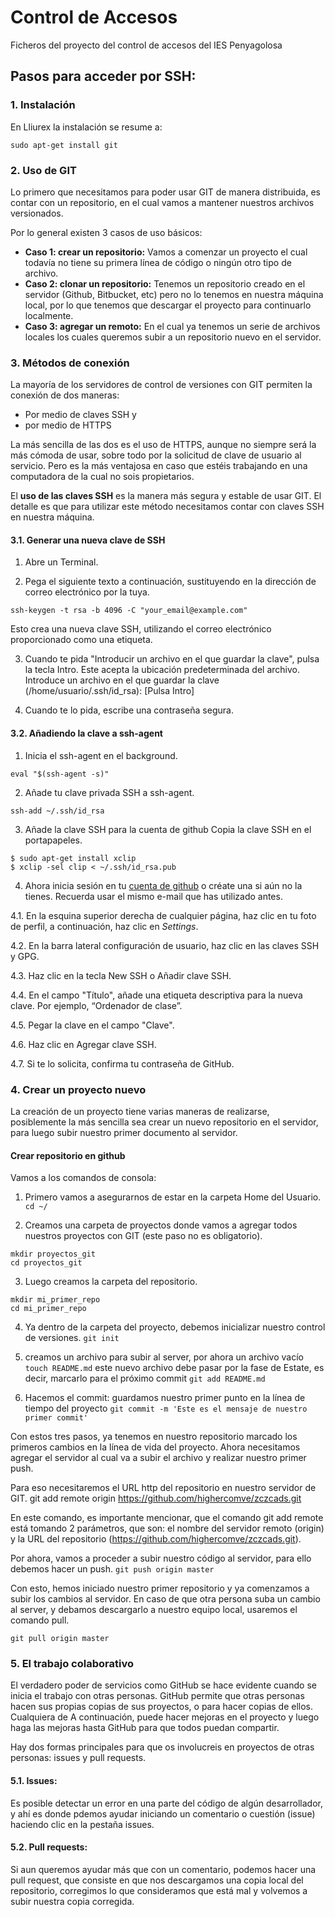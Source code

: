 # Control de Accesos
Ficheros del proyecto del control de accesos del IES Penyagolosa

## Pasos para acceder por SSH:
### 1. Instalación
En Lliurex la instalación se resume a:
```
sudo apt-get install git
```
### 2. Uso de GIT
Lo primero que necesitamos para poder usar GIT de manera distribuida, es contar con un repositorio, en el cual vamos a mantener nuestros archivos versionados.

Por lo general existen 3 casos de uso básicos:
* **Caso 1: crear un repositorio:** Vamos a comenzar un proyecto el cual todavía no tiene su primera línea de código o ningún otro tipo de archivo.
* **Caso 2: clonar un repositorio:** Tenemos un repositorio creado en el servidor (Github, Bitbucket, etc) pero no lo tenemos en nuestra máquina local, por lo que tenemos que descargar el proyecto para continuarlo localmente.
* **Caso 3: agregar un remoto:** En el cual ya tenemos un serie de archivos locales los cuales queremos subir a un repositorio nuevo en el servidor.

### 3. Métodos de conexión
La mayoría de los servidores de control de versiones con GIT permiten la conexión de dos maneras: 
* Por medio de claves SSH y 
* por medio de HTTPS

La más sencilla de las dos es el uso de HTTPS, aunque no siempre será la más cómoda de usar, sobre todo por la solicitud de clave de usuario al servicio. Pero es la más ventajosa en caso que estéis trabajando en una computadora de la cual no sois
propietarios.

El **uso de las claves SSH** es la manera más segura y estable de usar GIT. El detalle es que para utilizar este método necesitamos contar con claves SSH en nuestra máquina.

#### 3.1. Generar una nueva clave de SSH
1. Abre un Terminal.

2. Pega el siguiente texto a continuación, sustituyendo en la dirección de correo electrónico por la tuya.
```
ssh-keygen -t rsa -b 4096 -C "your_email@example.com"
```
Esto crea una nueva clave SSH, utilizando el correo electrónico proporcionado como una etiqueta.

3. Cuando te pida "Introducir un archivo en el que guardar la clave", pulsa la tecla Intro. Este acepta la ubicación predeterminada del archivo.
Introduce un archivo en el que guardar la clave (/home/usuario/.ssh/id_rsa): [Pulsa Intro]

4. Cuando te lo pida, escribe una contraseña segura.

#### 3.2. Añadiendo la clave a ssh-agent

1. Inicia el ssh-agent en el background.

```eval "$(ssh-agent -s)"```

2. Añade tu clave privada SSH a ssh-agent.

```ssh-add ~/.ssh/id_rsa```

3. Añade la clave SSH para la cuenta de github
Copia la clave SSH en el portapapeles.

```
$ sudo apt-get install xclip
$ xclip -sel clip < ~/.ssh/id_rsa.pub
```

4. Ahora inicia sesión en tu [cuenta de github](https://www.github.com) o créate una si aún no la tienes. Recuerda usar el mismo e-mail que has utilizado antes. 

  4.1. En la esquina superior derecha de cualquier página, haz clic en tu foto de perfil, a continuación, haz clic en *Settings*.
  
  4.2. En la barra lateral configuración de usuario, haz clic en las claves SSH y GPG.
  
  4.3. Haz clic en la tecla New SSH o Añadir clave SSH.
  
  4.4. En el campo "Título", añade una etiqueta descriptiva para la nueva clave. Por ejemplo, “Ordenador de clase”.
  
  4.5. Pegar la clave en el campo "Clave".
  
  4.6. Haz clic en Agregar clave SSH.
  
  4.7. Si te lo solicita, confirma tu contraseña de GitHub.
  
### 4. Crear un proyecto nuevo
La creación de un proyecto tiene varias maneras de realizarse, posiblemente la más sencilla sea crear un nuevo repositorio en el servidor, para luego subir nuestro primer documento al servidor.

#### Crear repositorio en github
Vamos a los comandos de consola:

1. Primero vamos a asegurarnos de estar en la carpeta Home del Usuario.
```cd ~/```

2. Creamos una carpeta de proyectos donde vamos a agregar todos nuestros proyectos con GIT (este paso no es obligatorio).
```
mkdir proyectos_git
cd proyectos_git
```
3. Luego creamos la carpeta del repositorio.
```
mkdir mi_primer_repo
cd mi_primer_repo
```
4. Ya dentro de la carpeta del proyecto, debemos inicializar nuestro control de versiones.
```git init```

5. creamos un archivo para subir al server, por ahora un archivo vacío
```touch README.md```
este nuevo archivo debe pasar por la fase de Estate, es decir, marcarlo para el próximo commit
```git add README.md```

6. Hacemos el commit: guardamos nuestro primer punto en la línea de tiempo del proyecto
```git commit -m 'Este es el mensaje de nuestro primer commit'```

Con estos tres pasos, ya tenemos en nuestro repositorio marcado los primeros cambios en la línea de vida del proyecto. Ahora necesitamos agregar el servidor al cual va a subir el archivo y realizar nuestro primer push.

Para eso necesitaremos el URL http del repositorio en nuestro servidor de GIT. git add remote origin https://github.com/highercomve/zczcads.git

En este comando, es importante mencionar, que el comando git add remote está tomando 2 parámetros, que son: el nombre del servidor remoto (origin) y la URL del repositorio (https://github.com/highercomve/zczcads.git).

Por ahora, vamos a proceder a subir nuestro código al servidor, para ello debemos hacer un push.
```git push origin master```

Con esto, hemos iniciado nuestro primer repositorio y ya comenzamos a subir los cambios al servidor. En caso de que otra persona suba un cambio al server, y debamos descargarlo a nuestro equipo local, usaremos el comando pull.
```
git pull origin master
```

### 5. El trabajo colaborativo
El verdadero poder de servicios como GitHub se hace evidente cuando se inicia el trabajo con otras personas. GitHub permite que otras personas hacen sus propias copias de sus proyectos, o para hacer copias de ellos. Cualquiera de A continuación, puede hacer mejoras en el proyecto y luego haga las mejoras hasta GitHub para que todos puedan compartir.

Hay dos formas principales para que os involucreis en proyectos de otras personas: issues y pull requests.
#### 5.1. Issues:
Es posible detectar un error en una parte del código de algún desarrollador, y ahí es donde pdemos ayudar iniciando un comentario o cuestión (issue) haciendo clic en la pestaña issues.

#### 5.2. Pull requests:
Si aun queremos ayudar más que con un comentario, podemos hacer una pull request, que consiste en que nos descargamos una copia local del repositorio, corregimos lo que consideramos que está mal y volvemos a subir nuestra copia corregida.
